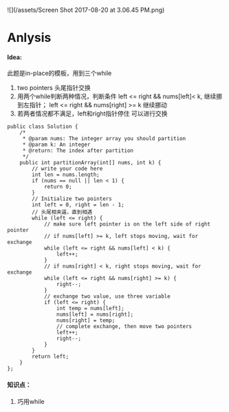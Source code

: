 ![](/assets/Screen Shot 2017-08-20 at 3.06.45 PM.png)
# Anlysis
#### Idea:
此题是in-place的模板，用到三个while
1. two pointers 头尾指针交换
2. 用两个while判断两种情况，判断条件 left <= right && nums[left]< k, 继续挪到左指针； left <= right && nums[right] >= k 继续挪动
3. 若两者情况都不满足，left和right指针停住 可以进行交换


```
public class Solution {
    /*
     * @param nums: The integer array you should partition
     * @param k: An integer
     * @return: The index after partition
     */
    public int partitionArray(int[] nums, int k) {
        // write your code here
        int len = nums.length;
        if (nums == null || len < 1) {
            return 0;
        }
        // Initialize two pointers
        int left = 0, right = len - 1;
        // 头尾相夹逼，直到相遇
        while (left <= right) {
            // make sure left pointer is on the left side of right pointer
            // if nums[left] >= k, left stops moving, wait for exchange
            while (left <= right && nums[left] < k) {
                left++;
            }
            // if nums[right] < k, right stops moving, wait for exchange
            while (left <= right && nums[right] >= k) {
                right--;
            }
            // exchange two value, use three variable
            if (left <= right) {
                int temp = nums[left];
                nums[left] = nums[right];
                nums[right] = temp;
                // complete exchange, then move two pointers
                left++;
                right--;
            }
        }
        return left;
    }
};
```
#### 知识点：
1. 巧用while


